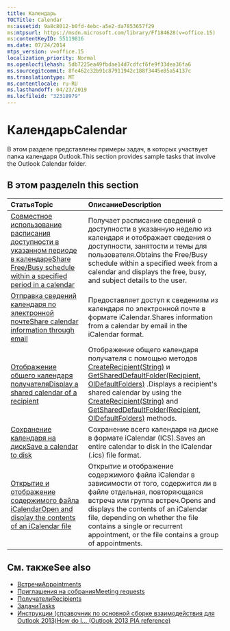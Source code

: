 ```yaml
---
title: Календарь
TOCTitle: Calendar
ms:assetid: 9a8c8012-b0fd-4ebc-a5e2-da7853657f29
ms:mtpsurl: https://msdn.microsoft.com/library/Ff184628(v=office.15)
ms:contentKeyID: 55119816
ms.date: 07/24/2014
mtps_version: v=office.15
localization_priority: Normal
ms.openlocfilehash: 5db7225ea49fbdae14d7cdfcf6fe9f33dea36fa6
ms.sourcegitcommit: 8fe462c32b91c87911942c188f3445e85a54137c
ms.translationtype: MT
ms.contentlocale: ru-RU
ms.lasthandoff: 04/23/2019
ms.locfileid: "32318979"
---
```

# <a name="calendar"></a><span data-ttu-id="d9114-102">Календарь</span><span class="sxs-lookup"><span data-stu-id="d9114-102">Calendar</span></span>

<span data-ttu-id="d9114-103">В этом разделе представлены примеры задач, в которых участвует папка календаря Outlook.</span><span class="sxs-lookup"><span data-stu-id="d9114-103">This section provides sample tasks that involve the Outlook Calendar folder.</span></span>

## <a name="in-this-section"></a><span data-ttu-id="d9114-104">В этом разделе</span><span class="sxs-lookup"><span data-stu-id="d9114-104">In this section</span></span>

|<span data-ttu-id="d9114-105">Статья</span><span class="sxs-lookup"><span data-stu-id="d9114-105">Topic</span></span>|<span data-ttu-id="d9114-106">Описание</span><span class="sxs-lookup"><span data-stu-id="d9114-106">Description</span></span>|
|:----|:----------|
|[<span data-ttu-id="d9114-107">Совместное использование расписания доступности в указанном периоде в календаре</span><span class="sxs-lookup"><span data-stu-id="d9114-107">Share Free/Busy schedule within a specified period in a calendar</span></span>](how-to-share-free-busy-schedule-within-a-specified-period-in-a-calendar.md)  |<span data-ttu-id="d9114-108">Получает расписание сведений о доступности в указанную неделю из календаря и отображает сведения о доступности, занятости и темы для пользователя.</span><span class="sxs-lookup"><span data-stu-id="d9114-108">Obtains the Free/Busy schedule within a specified week from a calendar and displays the free, busy, and subject details to the user.</span></span>|
|[<span data-ttu-id="d9114-109">Отправка сведений календаря по электронной почте</span><span class="sxs-lookup"><span data-stu-id="d9114-109">Share calendar information through email</span></span>](how-to-share-calendar-information-through-e-mail.md)  |<span data-ttu-id="d9114-110">Предоставляет доступ к сведениям из календаря по электронной почте в формате iCalendar.</span><span class="sxs-lookup"><span data-stu-id="d9114-110">Shares information from a calendar by email in the iCalendar format.</span></span>|
|[<span data-ttu-id="d9114-111">Отображение общего календаря получателя</span><span class="sxs-lookup"><span data-stu-id="d9114-111">Display a shared calendar of a recipient</span></span>](how-to-display-a-shared-calendar-of-a-recipient.md)  |<span data-ttu-id="d9114-112">Отображение общего календаря получателя с помощью методов [CreateRecipient(String)](https://msdn.microsoft.com/library/bb609962\(v=office.15\)) и [GetSharedDefaultFolder(Recipient, OlDefaultFolders)](https://msdn.microsoft.com/library/bb644850\(v=office.15\)) .</span><span class="sxs-lookup"><span data-stu-id="d9114-112">Displays a recipient's shared calendar by using the [CreateRecipient(String)](https://msdn.microsoft.com/library/bb609962\(v=office.15\)) and [GetSharedDefaultFolder(Recipient, OlDefaultFolders)](https://msdn.microsoft.com/library/bb644850\(v=office.15\)) methods.</span></span>|
|[<span data-ttu-id="d9114-113">Сохранение календаря на диск</span><span class="sxs-lookup"><span data-stu-id="d9114-113">Save a calendar to disk</span></span>](how-to-save-a-calendar-to-disk.md)  |<span data-ttu-id="d9114-114">Сохранение всего календаря на диске в формате iCalendar (ICS).</span><span class="sxs-lookup"><span data-stu-id="d9114-114">Saves an entire calendar to disk in the iCalendar (.ics) file format.</span></span>|
|[<span data-ttu-id="d9114-115">Открытие и отображение содержимого файла iCalendar</span><span class="sxs-lookup"><span data-stu-id="d9114-115">Open and display the contents of an iCalendar file</span></span>](how-to-open-and-display-the-contents-of-an-icalendar-file.md)  |<span data-ttu-id="d9114-116">Открытие и отображение содержимого файла iCalendar в зависимости от того, содержится ли в файле отдельная, повторяющаяся встреча или группа встреч.</span><span class="sxs-lookup"><span data-stu-id="d9114-116">Opens and displays the contents of an iCalendar file, depending on whether the file contains a single or recurrent appointment, or the file contains a group of appointments.</span></span>|

## <a name="see-also"></a><span data-ttu-id="d9114-117">См. также</span><span class="sxs-lookup"><span data-stu-id="d9114-117">See also</span></span>

- [<span data-ttu-id="d9114-118">Встречи</span><span class="sxs-lookup"><span data-stu-id="d9114-118">Appointments</span></span>](appointments.md)
- [<span data-ttu-id="d9114-119">Приглашения на собрания</span><span class="sxs-lookup"><span data-stu-id="d9114-119">Meeting requests</span></span>](meeting-requests.md)
- [<span data-ttu-id="d9114-120">Получатели</span><span class="sxs-lookup"><span data-stu-id="d9114-120">Recipients</span></span>](recipients.md)
- [<span data-ttu-id="d9114-121">Задачи</span><span class="sxs-lookup"><span data-stu-id="d9114-121">Tasks</span></span>](tasks.md)
- [<span data-ttu-id="d9114-122">Инструкции (справочник по основной сборке взаимодействия для Outlook 2013)</span><span class="sxs-lookup"><span data-stu-id="d9114-122">How do I... (Outlook 2013 PIA reference)</span></span>](how-do-i-outlook-2013-pia-reference.md)

